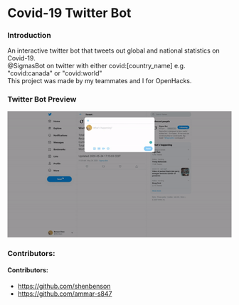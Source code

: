 # Covid-19 Twitter Bot
<h3>Introduction</h3>
An interactive twitter bot that tweets out global and national statistics on Covid-19.</br>
@SigmasBot on twitter with either covid:[country_name] e.g. "covid:canada" or "covid:world"</br>
This project was made by my teammates and I for OpenHacks.</br>

<h3>Twitter Bot Preview</h3>
<img src="https://github.com/JunZheng-dev/Covid-19-Twitter-Bot/blob/master/preview/preview.gif"/>

<h3>Contributors:</h3>

#### Contributors: 
* https://github.com/shenbenson
* https://github.com/ammar-s847

